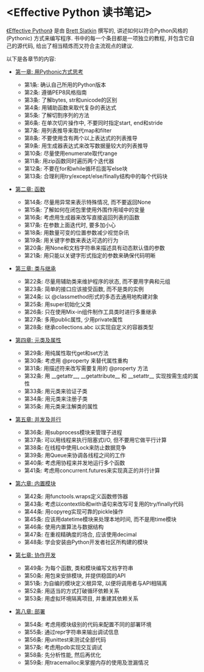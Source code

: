 # <Effective Python 读书笔记> #

[《Effective Python》](https://book.douban.com/subject/26312313/) 是由 [Brett Slatkin](https://github.com/bslatkin)  撰写的, 讲述如何以符合Python风格的 (Pythonic) 方式来编写程序. 
书中的每一个条目都是一项独立的教程, 并包含它自己的源代码, 给出了相当精炼而又符合主流观点的建议.

以下是各章节的内容:

- [第一章: 用Pythonic方式思考](./chapter01.md)

    - 第1条: 确认自己所用的Python版本
    - 第2条: 遵循PEP8风格指南
    - 第3条: 了解bytes, str和unicode的区别
    - 第4条: 用辅助函数来取代复杂的表达式
    - 第5条: 了解切割序列的方法
    - 第6条: 在单次切片操作中, 不要同时指定start, end和stride
    - 第7条: 用列表推导来取代map和filter
    - 第8条: 不要使用含有两个以上表达式的列表推导
    - 第9条: 用生成器表达式来改写数据量较大的列表推导
    - 第10条: 尽量使用enumerate取代range
    - 第11条: 用zip函数同时遍历两个迭代器
    - 第12条: 不要在for和while循环后面写else块
    - 第13条: 合理利用try/except/else/finally结构中的每个代码块

- [第二章: 函数](./chapter02.md)

    - 第14条: 尽量用异常来表示特殊情况, 而不要返回None
    - 第15条: 了解如何在闭包里使用外围作用域中的变量
    - 第16条: 考虑用生成器来改写直接返回列表的函数
    - 第17条: 在参数上面迭代时, 要多加小心
    - 第18条: 用数量可变的位置参数减少视觉杂讯
    - 第19条: 用关键字参数来表达可选的行为
    - 第20条: 用None和文档字符串来描述具有动态默认值的参数
    - 第21条: 用只能以关键字形式指定的参数来确保代码明晰

- [第三章: 类与继承](./chapter03.md)

    - 第22条: 尽量用辅助类来维护程序的状态, 而不要用字典和元组
    - 第23条: 简单的接口应该接受函数, 而不是类的实例
    - 第24条: 以 @classmethod形式的多态去通用地构建对象
    - 第25条: 用super初始化父类
    - 第26条: 只在使用Mix-in组件制作工具类时进行多重继承
    - 第27条: 多用public属性, 少用private属性
    - 第28条: 继承collections.abc 以实现自定义的容器类型

- [第四章: 元类及属性](./chapter04.md)

    - 第29条: 用纯属性取代get和set方法
    - 第30条: 考虑用 @property 来替代属性重构
    - 第31条: 用描述符来改写需要复用的 @property 方法
    - 第32条: 用 \_\_getattr\_\_, \_\_getattribute\_\_ 和 \_\_setattr\_\_ 实现按需生成的属性
    - 第33条: 用元类来验证子类
    - 第34条: 用元类来注册子类
    - 第35条: 用元类来注解类的属性

- [第五章: 并发及并行](./chapter05.md)

    - 第36条: 用subprocess模块来管理子进程
    - 第37条: 可以用线程来执行阻塞式I/O, 但不要用它做平行计算
    - 第38条: 在线程中使用Lock来防止数据竞争
    - 第39条: 用Queue来协调各线程之间的工作
    - 第40条: 考虑用协程来并发地运行多个函数
    - 第41条: 考虑用concurrent.futures来实现真正的并行计算

- [第六章: 内置模块](./chapter06.md)

    - 第42条: 用functools.wraps定义函数修饰器
    - 第43条: 考虑以contextlib和with语句来改写可复用的try/finally代码
    - 第44条: 用copyreg实现可靠的pickle操作
    - 第45条: 应该用datetime模块来处理本地时间, 而不是用time模块
    - 第46条: 使用内置算法与数据结构
    - 第47条: 在重视精确度的场合, 应该使用decimal
    - 第48条: 学会安装由Python开发者社区所构建的模块

- [第七章: 协作开发](./chapter07.md)

    - 第49条: 为每个函数, 类和模块编写文档字符串
    - 第50条: 用包来安排模块, 并提供稳固的API
    - 第51条: 为自编的模块定义根异常, 以便将调用者与API相隔离
    - 第52条: 用适当的方式打破循环依赖关系
    - 第53条: 用虚拟环境隔离项目, 并重建其依赖关系

- [第八章: 部署](./chapter08.md)

    - 第54条: 考虑用模块级别的代码来配置不同的部署环境
    - 第55条: 通过repr字符串来输出调试信息
    - 第56条: 用unittest来测试全部代码
    - 第57条: 考虑用pdb实现交互调试
    - 第58条: 先分析性能, 然后再优化
    - 第59条: 用tracemalloc来掌握内存的使用及泄漏情况
